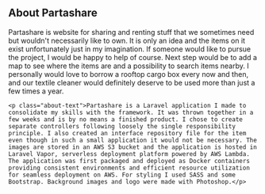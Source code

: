 ## About Partashare

Partashare is website for sharing and renting stuff that we sometimes need but wouldn't necessarily like to own. It is only an idea and the items on it exist unfortunately just in my imagination. If someone would like to pursue the project, I would be happy to help of course. Next step would be to add a map to see where the items are and a possibility to search items nearby. I personally would love to borrow a rooftop cargo box every now and then, and our textile cleaner would definitely deserve to be used more than just a few times a year.

    <p class="about-text">Partashare is a Laravel application I made to consolidate my skills with the framework. It was thrown together in a few weeks and is by no means a finished product. I chose to create separate controllers following loosely the single responsibility principle. I also created an interface repository file for the item even though in such a small application it would not be necessary. The images are stored in an AWS S3 bucket and the application is hosted in Laravel Vapor, serverless deployment platform powered by AWS Lambda. The application was first packaged and deployed as Docker containers providing consistent environments and efficient resource utilization for seamless deployment on AWS. For styling I used SASS and some Bootstrap. Background images and logo were made with Photoshop.</p>

